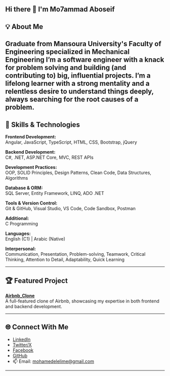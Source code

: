 ## Hi there 👋 I'm Mo7ammad Aboseif

## 💡 About Me
Graduate from Mansoura University's Faculty of Engineering specialized in Mechanical Engineering
I’m a **software engineer** with a knack for problem solving and building (and contributing to) big, influential projects. I’m a lifelong learner with a strong mentality and a relentless desire to understand things deeply, always searching for the root causes of a problem.
---
## 🚀 Skills & Technologies

**Frontend Development:**  
Angular, JavaScript, TypeScript, HTML, CSS, Bootstrap, jQuery

**Backend Development:**  
C#, .NET, ASP.NET Core, MVC, REST APIs

**Development Practices:**  
OOP, SOLID Principles, Design Patterns, Clean Code, Data Structures, Algorithms

**Database & ORM:**  
SQL Server, Entity Framework, LINQ, ADO .NET

**Tools & Version Control:**  
Git & GitHub, Visual Studio, VS Code, Code Sandbox, Postman

**Additional:**  
C Programming

**Languages:**  
English (C1) | Arabic (Native)

**Interpersonal:**  
Communication, Presentation, Problem-solving, Teamwork, Critical Thinking, Attention to Detail, Adaptability, Quick Learning

---

## 🏆 Featured Project

**[Airbnb_Clone](https://github.com/not-midozayn/Airbnb_Clone)**  
A full-featured clone of Airbnb, showcasing my expertise in both frontend and backend development.

---

## 🌐 Connect With Me

- [LinkedIn](https://www.linkedin.com/in/mohamed-aboseif/)
- [Twitter/X](https://x.com/mohamedseifX)
- [Facebook](https://www.facebook.com/mohamed.elelime)
- [GitHub](https://github.com/not-midozayn)
- 📫 Email: mohamedelelime@gmail.com

---

<!-- Optionally, add GitHub stats or activity below! Uncomment to activate.
![not-midozayn's GitHub stats](https://github-readme-stats.vercel.app/api?username=not-midozayn&show_icons=true&theme=radical)
![Top Langs](https://github-readme-stats.vercel.app/api/top-langs/?username=not-midozayn&layout=compact&theme=radical)
-->

<!--
**not-midozayn/not-midozayn** is a ✨ _special_ ✨ repository because its `README.md` (this file) appears on your GitHub profile.

Here are some ideas to get you started:

- 🔭 I’m currently working on a fullstack Exommerce application applying real world scenarios 
- 🌱 I’m currently learning ...
- 👯 I’m looking to collaborate on ...
- 🤔 I’m looking for help with ...
- 💬 Ask me about ...
- 📫 How to reach me: ...
- 😄 Pronouns: ...
- ⚡ Fun fact: ...
-->
